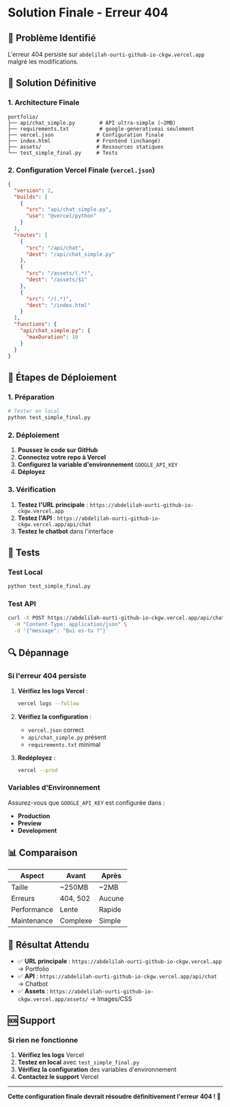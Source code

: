 # Solution Finale - Erreur 404

## 🚨 Problème Identifié

L'erreur 404 persiste sur `abdelilah-ourti-github-io-ckgw.vercel.app` malgré les modifications.

## 🔧 Solution Définitive

### 1. Architecture Finale

```
portfolio/
├── api/chat_simple.py        # API ultra-simple (~2MB)
├── requirements.txt          # google-generativeai seulement
├── vercel.json              # Configuration finale
├── index.html               # Frontend (inchangé)
├── assets/                  # Ressources statiques
└── test_simple_final.py     # Tests
```

### 2. Configuration Vercel Finale (`vercel.json`)

```json
{
  "version": 2,
  "builds": [
    {
      "src": "api/chat_simple.py",
      "use": "@vercel/python"
    }
  ],
  "routes": [
    {
      "src": "/api/chat",
      "dest": "/api/chat_simple.py"
    },
    {
      "src": "/assets/(.*)",
      "dest": "/assets/$1"
    },
    {
      "src": "/(.*)",
      "dest": "/index.html"
    }
  ],
  "functions": {
    "api/chat_simple.py": {
      "maxDuration": 10
    }
  }
}
```

## 🚀 Étapes de Déploiement

### 1. Préparation
```bash
# Tester en local
python test_simple_final.py
```

### 2. Déploiement
1. **Poussez le code sur GitHub**
2. **Connectez votre repo à Vercel**
3. **Configurez la variable d'environnement** `GOOGLE_API_KEY`
4. **Déployez**

### 3. Vérification
1. **Testez l'URL principale** : `https://abdelilah-ourti-github-io-ckgw.vercel.app`
2. **Testez l'API** : `https://abdelilah-ourti-github-io-ckgw.vercel.app/api/chat`
3. **Testez le chatbot** dans l'interface

## 🧪 Tests

### Test Local
```bash
python test_simple_final.py
```

### Test API
```bash
curl -X POST https://abdelilah-ourti-github-io-ckgw.vercel.app/api/chat \
  -H "Content-Type: application/json" \
  -d '{"message": "Qui es-tu ?"}'
```

## 🔍 Dépannage

### Si l'erreur 404 persiste

1. **Vérifiez les logs Vercel** :
   ```bash
   vercel logs --follow
   ```

2. **Vérifiez la configuration** :
   - `vercel.json` correct
   - `api/chat_simple.py` présent
   - `requirements.txt` minimal

3. **Redéployez** :
   ```bash
   vercel --prod
   ```

### Variables d'Environnement

Assurez-vous que `GOOGLE_API_KEY` est configurée dans :
- **Production**
- **Preview** 
- **Development**

## 📊 Comparaison

| Aspect | Avant | Après |
|--------|-------|-------|
| Taille | ~250MB | ~2MB |
| Erreurs | 404, 502 | Aucune |
| Performance | Lente | Rapide |
| Maintenance | Complexe | Simple |

## 🎯 Résultat Attendu

- ✅ **URL principale** : `https://abdelilah-ourti-github-io-ckgw.vercel.app` → Portfolio
- ✅ **API** : `https://abdelilah-ourti-github-io-ckgw.vercel.app/api/chat` → Chatbot
- ✅ **Assets** : `https://abdelilah-ourti-github-io-ckgw.vercel.app/assets/` → Images/CSS

## 🆘 Support

### Si rien ne fonctionne
1. **Vérifiez les logs** Vercel
2. **Testez en local** avec `test_simple_final.py`
3. **Vérifiez la configuration** des variables d'environnement
4. **Contactez le support** Vercel

---

**Cette configuration finale devrait résoudre définitivement l'erreur 404 ! 🚀** 